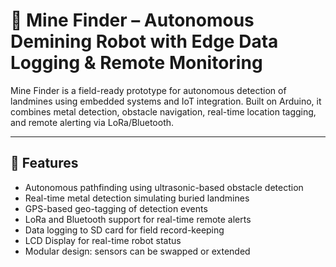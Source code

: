 # 🧭 Mine Finder – Autonomous Demining Robot with Edge Data Logging & Remote Monitoring

Mine Finder is a field-ready prototype for autonomous detection of landmines using embedded systems and IoT integration. Built on Arduino, it combines metal detection, obstacle navigation, real-time location tagging, and remote alerting via LoRa/Bluetooth.

---

## 🚀 Features

- Autonomous pathfinding using ultrasonic-based obstacle detection
- Real-time metal detection simulating buried landmines
- GPS-based geo-tagging of detection events
- LoRa and Bluetooth support for real-time remote alerts
- Data logging to SD card for field record-keeping
- LCD Display for real-time robot status
- Modular design: sensors can be swapped or extended
